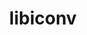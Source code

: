 ---
title: "libiconv"
layout: cache
categories: [package, v0.22.1]
meta: {"versions": ["1.17"], "compilers": ["apple-clang@=15.0.0", "cce@=15.0.1", "gcc@=10.2.1", "gcc@=10.3.0", "gcc@=11.1.0", "gcc@=11.4.0", "gcc@=12.3.0", "gcc@=7.3.1", "gcc@=7.5.0", "gcc@=9.4.0", "oneapi@=2023.2.0", "oneapi@=2024.0.0"], "oss": ["amzn2", "centos7", "rhel8", "sle_hpc15", "ubuntu18.04", "ubuntu20.04", "ubuntu22.04", "ventura"], "platforms": ["darwin", "linux"], "targets": ["aarch64", "neoverse_n1", "neoverse_v1", "neoverse_v2", "ppc64le", "x86_64_v3", "x86_64_v4", "zen4"], "stacks": ["aws-isc", "aws-isc-aarch64", "aws-pcluster-neoverse_v1", "aws-pcluster-x86_64_v4", "build_systems", "data-vis-sdk", "developer-tools", "developer-tools-manylinux2014", "e4s", "e4s-cray-rhel", "e4s-cray-sles", "e4s-neoverse-v2", "e4s-neoverse_v1", "e4s-oneapi", "e4s-power", "e4s-rocm-external", "ml-darwin-aarch64-mps", "ml-linux-x86_64-cpu", "ml-linux-x86_64-cuda", "radiuss", "radiuss-aws", "radiuss-aws-aarch64", "root", "tutorial"], "num_specs": 19, "num_specs_by_stack": {"root": 19, "ml-darwin-aarch64-mps": 1, "radiuss-aws-aarch64": 2, "aws-isc-aarch64": 2, "aws-pcluster-neoverse_v1": 2, "e4s-cray-rhel": 1, "aws-isc": 1, "radiuss-aws": 1, "aws-pcluster-x86_64_v4": 2, "developer-tools-manylinux2014": 1, "build_systems": 1, "developer-tools": 1, "radiuss": 1, "e4s-power": 1, "e4s-cray-sles": 1, "e4s-neoverse_v1": 1, "data-vis-sdk": 1, "e4s-neoverse-v2": 1, "tutorial": 2, "e4s-rocm-external": 1, "ml-linux-x86_64-cpu": 1, "ml-linux-x86_64-cuda": 1, "e4s": 1, "e4s-oneapi": 1}}
spec_details: [{"hash": "2ozelkl3vfy3eppsgocj37domutujqg5", "compiler": "apple-clang@=15.0.0", "versions": ["1.17"], "os": "ventura", "platform": "darwin", "target": "aarch64", "variants": ["build_system=autotools", "libs=shared,static"], "stacks": ["root", "ml-darwin-aarch64-mps"], "size": "-", "tarball": "https://binaries.spack.io/v0.22.1/build_cache/darwin-ventura-aarch64/apple-clang-15.0.0/libiconv-1.17/darwin-ventura-aarch64-apple-clang-15.0.0-libiconv-1.17-2ozelkl3vfy3eppsgocj37domutujqg5.spack"}, {"hash": "anvm3hvdk2q3lm6mn2piw6n6oclx7pio", "compiler": "gcc@=7.3.1", "versions": ["1.17"], "os": "amzn2", "platform": "linux", "target": "aarch64", "variants": ["build_system=autotools", "libs=shared,static"], "stacks": ["radiuss-aws-aarch64", "root", "aws-isc-aarch64"], "size": "-", "tarball": "https://binaries.spack.io/v0.22.1/build_cache/linux-amzn2-aarch64/gcc-7.3.1/libiconv-1.17/linux-amzn2-aarch64-gcc-7.3.1-libiconv-1.17-anvm3hvdk2q3lm6mn2piw6n6oclx7pio.spack"}, {"hash": "w7gzx5bl6gdlkqcgev57fsiyvg55a44p", "compiler": "gcc@=12.3.0", "versions": ["1.17"], "os": "amzn2", "platform": "linux", "target": "neoverse_n1", "variants": ["build_system=autotools", "libs=shared,static"], "stacks": ["root", "aws-pcluster-neoverse_v1"], "size": "-", "tarball": "https://binaries.spack.io/v0.22.1/build_cache/linux-amzn2-neoverse_n1/gcc-12.3.0/libiconv-1.17/linux-amzn2-neoverse_n1-gcc-12.3.0-libiconv-1.17-w7gzx5bl6gdlkqcgev57fsiyvg55a44p.spack"}, {"hash": "stbbhhwlxxqf4ckbhnkpgfswsaeqjhrl", "compiler": "gcc@=7.3.1", "versions": ["1.17"], "os": "amzn2", "platform": "linux", "target": "neoverse_n1", "variants": ["build_system=autotools", "libs=shared,static"], "stacks": ["radiuss-aws-aarch64", "root", "aws-isc-aarch64"], "size": "-", "tarball": "https://binaries.spack.io/v0.22.1/build_cache/linux-amzn2-neoverse_n1/gcc-7.3.1/libiconv-1.17/linux-amzn2-neoverse_n1-gcc-7.3.1-libiconv-1.17-stbbhhwlxxqf4ckbhnkpgfswsaeqjhrl.spack"}, {"hash": "q5wnb3dw2i4j4x5eh552kbz7k4obxdlh", "compiler": "cce@=15.0.1", "versions": ["1.17"], "os": "rhel8", "platform": "linux", "target": "zen4", "variants": ["build_system=autotools", "libs=shared,static"], "stacks": ["root", "e4s-cray-rhel"], "size": "-", "tarball": "https://binaries.spack.io/v0.22.1/build_cache/linux-rhel8-zen4/cce-15.0.1/libiconv-1.17/linux-rhel8-zen4-cce-15.0.1-libiconv-1.17-q5wnb3dw2i4j4x5eh552kbz7k4obxdlh.spack"}, {"hash": "add3sa67r564y4cku2ihhbo3exs5gj2s", "compiler": "gcc@=7.3.1", "versions": ["1.17"], "os": "amzn2", "platform": "linux", "target": "x86_64_v3", "variants": ["build_system=autotools", "libs=shared,static"], "stacks": ["root", "aws-isc", "radiuss-aws"], "size": "-", "tarball": "https://binaries.spack.io/v0.22.1/build_cache/linux-amzn2-x86_64_v3/gcc-7.3.1/libiconv-1.17/linux-amzn2-x86_64_v3-gcc-7.3.1-libiconv-1.17-add3sa67r564y4cku2ihhbo3exs5gj2s.spack"}, {"hash": "5dplj22qf2o362n2hs6hjajy2yhipyy2", "compiler": "gcc@=12.3.0", "versions": ["1.17"], "os": "amzn2", "platform": "linux", "target": "neoverse_v1", "variants": ["build_system=autotools", "libs=shared,static"], "stacks": ["root", "aws-pcluster-neoverse_v1"], "size": "-", "tarball": "https://binaries.spack.io/v0.22.1/build_cache/linux-amzn2-neoverse_v1/gcc-12.3.0/libiconv-1.17/linux-amzn2-neoverse_v1-gcc-12.3.0-libiconv-1.17-5dplj22qf2o362n2hs6hjajy2yhipyy2.spack"}, {"hash": "3te5lv276usp6dokkee7vd56z7yjitmi", "compiler": "oneapi@=2023.2.0", "versions": ["1.17"], "os": "amzn2", "platform": "linux", "target": "x86_64_v3", "variants": ["build_system=autotools", "libs=shared,static"], "stacks": ["root", "aws-pcluster-x86_64_v4"], "size": "-", "tarball": "https://binaries.spack.io/v0.22.1/build_cache/linux-amzn2-x86_64_v3/oneapi-2023.2.0/libiconv-1.17/linux-amzn2-x86_64_v3-oneapi-2023.2.0-libiconv-1.17-3te5lv276usp6dokkee7vd56z7yjitmi.spack"}, {"hash": "nhb6qqpjbr4decvzisytju3wvsyhehau", "compiler": "gcc@=10.2.1", "versions": ["1.17"], "os": "centos7", "platform": "linux", "target": "x86_64_v3", "variants": ["build_system=autotools", "libs=shared,static"], "stacks": ["root", "developer-tools-manylinux2014"], "size": "-", "tarball": "https://binaries.spack.io/v0.22.1/build_cache/linux-centos7-x86_64_v3/gcc-10.2.1/libiconv-1.17/linux-centos7-x86_64_v3-gcc-10.2.1-libiconv-1.17-nhb6qqpjbr4decvzisytju3wvsyhehau.spack"}, {"hash": "hohe5oqyifobfya3xp3ctl3xs3zyrm4c", "compiler": "oneapi@=2023.2.0", "versions": ["1.17"], "os": "amzn2", "platform": "linux", "target": "x86_64_v4", "variants": ["build_system=autotools", "libs=shared,static"], "stacks": ["root", "aws-pcluster-x86_64_v4"], "size": "-", "tarball": "https://binaries.spack.io/v0.22.1/build_cache/linux-amzn2-x86_64_v4/oneapi-2023.2.0/libiconv-1.17/linux-amzn2-x86_64_v4-oneapi-2023.2.0-libiconv-1.17-hohe5oqyifobfya3xp3ctl3xs3zyrm4c.spack"}, {"hash": "rt4ksqmutrsxk7jnecyvn3dmhy5j677m", "compiler": "gcc@=7.5.0", "versions": ["1.17"], "os": "ubuntu18.04", "platform": "linux", "target": "x86_64_v3", "variants": ["build_system=autotools", "libs=shared,static"], "stacks": ["root", "build_systems", "developer-tools", "radiuss"], "size": "-", "tarball": "https://binaries.spack.io/v0.22.1/build_cache/linux-ubuntu18.04-x86_64_v3/gcc-7.5.0/libiconv-1.17/linux-ubuntu18.04-x86_64_v3-gcc-7.5.0-libiconv-1.17-rt4ksqmutrsxk7jnecyvn3dmhy5j677m.spack"}, {"hash": "4in6t4ytqcvofklfvmwzyxwpdx53hxyl", "compiler": "gcc@=9.4.0", "versions": ["1.17"], "os": "ubuntu20.04", "platform": "linux", "target": "ppc64le", "variants": ["build_system=autotools", "libs=shared,static"], "stacks": ["root", "e4s-power"], "size": "-", "tarball": "https://binaries.spack.io/v0.22.1/build_cache/linux-ubuntu20.04-ppc64le/gcc-9.4.0/libiconv-1.17/linux-ubuntu20.04-ppc64le-gcc-9.4.0-libiconv-1.17-4in6t4ytqcvofklfvmwzyxwpdx53hxyl.spack"}, {"hash": "6onubeca35m6d33p5v4nr5j2p6bhqbpm", "compiler": "gcc@=10.3.0", "versions": ["1.17"], "os": "sle_hpc15", "platform": "linux", "target": "x86_64_v4", "variants": ["build_system=autotools", "libs=shared,static"], "stacks": ["root", "e4s-cray-sles"], "size": "-", "tarball": "https://binaries.spack.io/v0.22.1/build_cache/linux-sle_hpc15-x86_64_v4/gcc-10.3.0/libiconv-1.17/linux-sle_hpc15-x86_64_v4-gcc-10.3.0-libiconv-1.17-6onubeca35m6d33p5v4nr5j2p6bhqbpm.spack"}, {"hash": "mjwjsrywipk4rv4ofsstq37tqcui3tf3", "compiler": "gcc@=11.4.0", "versions": ["1.17"], "os": "ubuntu22.04", "platform": "linux", "target": "neoverse_v1", "variants": ["build_system=autotools", "libs=shared,static"], "stacks": ["root", "e4s-neoverse_v1"], "size": "-", "tarball": "https://binaries.spack.io/v0.22.1/build_cache/linux-ubuntu22.04-neoverse_v1/gcc-11.4.0/libiconv-1.17/linux-ubuntu22.04-neoverse_v1-gcc-11.4.0-libiconv-1.17-mjwjsrywipk4rv4ofsstq37tqcui3tf3.spack"}, {"hash": "bdgchbilujg6kvfnjnfkfwg5khvongaj", "compiler": "gcc@=11.1.0", "versions": ["1.17"], "os": "ubuntu20.04", "platform": "linux", "target": "x86_64_v3", "variants": ["build_system=autotools", "libs=shared,static"], "stacks": ["root", "data-vis-sdk"], "size": "-", "tarball": "https://binaries.spack.io/v0.22.1/build_cache/linux-ubuntu20.04-x86_64_v3/gcc-11.1.0/libiconv-1.17/linux-ubuntu20.04-x86_64_v3-gcc-11.1.0-libiconv-1.17-bdgchbilujg6kvfnjnfkfwg5khvongaj.spack"}, {"hash": "3dazg54orc2v2slmkyucsuicpytxiu5t", "compiler": "gcc@=11.4.0", "versions": ["1.17"], "os": "ubuntu22.04", "platform": "linux", "target": "neoverse_v2", "variants": ["build_system=autotools", "libs=shared,static"], "stacks": ["root", "e4s-neoverse-v2"], "size": "-", "tarball": "https://binaries.spack.io/v0.22.1/build_cache/linux-ubuntu22.04-neoverse_v2/gcc-11.4.0/libiconv-1.17/linux-ubuntu22.04-neoverse_v2-gcc-11.4.0-libiconv-1.17-3dazg54orc2v2slmkyucsuicpytxiu5t.spack"}, {"hash": "bj46qorfdrbz67euv5g4s7isuniqjjpl", "compiler": "gcc@=11.4.0", "versions": ["1.17"], "os": "ubuntu22.04", "platform": "linux", "target": "x86_64_v3", "variants": ["build_system=autotools", "libs=shared,static"], "stacks": ["root", "tutorial", "e4s-rocm-external", "ml-linux-x86_64-cpu", "ml-linux-x86_64-cuda", "e4s"], "size": "-", "tarball": "https://binaries.spack.io/v0.22.1/build_cache/linux-ubuntu22.04-x86_64_v3/gcc-11.4.0/libiconv-1.17/linux-ubuntu22.04-x86_64_v3-gcc-11.4.0-libiconv-1.17-bj46qorfdrbz67euv5g4s7isuniqjjpl.spack"}, {"hash": "mghh524ozaotgthw44qace5ptduyuplw", "compiler": "oneapi@=2024.0.0", "versions": ["1.17"], "os": "ubuntu22.04", "platform": "linux", "target": "x86_64_v3", "variants": ["build_system=autotools", "libs=shared,static"], "stacks": ["root", "e4s-oneapi"], "size": "-", "tarball": "https://binaries.spack.io/v0.22.1/build_cache/linux-ubuntu22.04-x86_64_v3/oneapi-2024.0.0/libiconv-1.17/linux-ubuntu22.04-x86_64_v3-oneapi-2024.0.0-libiconv-1.17-mghh524ozaotgthw44qace5ptduyuplw.spack"}, {"hash": "53uj7ipboigx5fkfvtklhrhak6kz4hrw", "compiler": "gcc@=12.3.0", "versions": ["1.17"], "os": "ubuntu22.04", "platform": "linux", "target": "x86_64_v3", "variants": ["build_system=autotools", "libs=shared,static"], "stacks": ["root", "tutorial"], "size": "-", "tarball": "https://binaries.spack.io/v0.22.1/build_cache/linux-ubuntu22.04-x86_64_v3/gcc-12.3.0/libiconv-1.17/linux-ubuntu22.04-x86_64_v3-gcc-12.3.0-libiconv-1.17-53uj7ipboigx5fkfvtklhrhak6kz4hrw.spack"}]
---